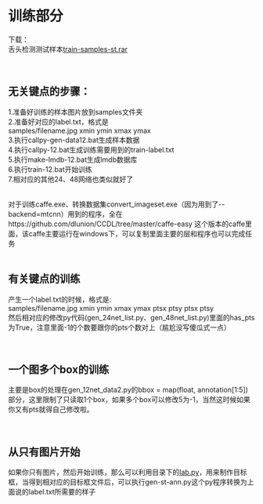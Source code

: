# 训练部分
下载：<br/>
舌头检测测试样本[train-samples-st.rar](www.zifuture.com/fs/12.github/mtcnn/train-samples-st.rar)<br/>

<br/>

## 无关键点的步骤：<br/>
1.准备好训练的样本图片放到samples文件夹<br/>
2.准备好对应的label.txt，格式是<br/>
   samples/filename.jpg xmin ymin xmax ymax<br/>
3.执行callpy-gen-data12.bat生成样本数据<br/>
4.执行callpy-12.bat生成训练需要用到的train-label.txt<br/>
5.执行make-lmdb-12.bat生成lmdb数据库<br/>
6.执行train-12.bat开始训练<br/>
7.相对应的其他24、48网络也类似就好了<br/>

<br/>
对于训练caffe.exe、转换数据集convert_imageset.exe（因为用到了--backend=mtcnn）用到的程序，全在https://github.com/dlunion/CCDL/tree/master/caffe-easy 这个版本的caffe里面，该caffe主要运行在windows下，可以复制里面主要的层和程序也可以完成任务<br/>

<br/>

## 有关键点的训练
产生一个label.txt的时候，格式是:<br/>
   samples/filename.jpg xmin ymin xmax ymax ptsx ptsy ptsx ptsy<br/>
然后相对应的修改py代码(gen_24net_list.py、gen_48net_list.py)里面的has_pts为True，注意里面-1的个数要跟你的pts个数对上（尴尬没写傻瓜式一点）<br/>

<br/>

## 一个图多个box的训练
主要是box的处理在gen_12net_data2.py的bbox = map(float, annotation[1:5])部分，这里限制了只读取1个box，如果多个box可以修改5为-1，当然这时候如果你又有pts就得自己修改啦。<br/>

<br/>

## 从只有图片开始
如果你只有图片，然后开始训练，那么可以利用目录下的[lab.py](https://github.com/dlunion/CCDL/tree/master/tools/ssd-lab)，用来制作目标框，当得到相对应的目标框文件后，可以执行gen-st-ann.py这个py程序转换为上面说的label.txt所需要的样子